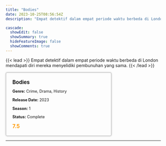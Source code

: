 ```yaml
---
title: "Bodies"
date: 2023-10-25T08:56:54Z
description: "Empat detektif dalam empat periode waktu berbeda di London mendapati diri mereka menyelidiki pembunuhan yang sama."

cascade:
  showEdit: false
  showSummary: true
  hideFeatureImage: false
  showComments: true
---
```


{{< lead >}}
Empat detektif dalam empat periode waktu berbeda di London mendapati diri mereka menyelidiki pembunuhan yang sama.
{{< /lead >}}

<style>

/* CSS for the movie information box */
        .movie-box {
            width: 300px;
            padding: 20px;
            border: 2px solid #ccc; /* Border added */
            border-radius: 5px;
            box-shadow: 0 0 5px rgba(0, 0, 0, 0.2);
        }

        /* CSS for movie title */
        .movie-title {
            font-size: 1.2em;
            font-weight: bold;
            margin-bottom: 10px;
        }

        /* CSS for movie details */
        .movie-details {
            font-size: 0.9em;
            margin-bottom: 10px;
        }

        /* CSS for movie rating */
        .movie-rating {
            font-size: 1.2em;
            font-weight: bold;
            color: #ff9900; /* IMDb's rating color */
        }
</style>

 <div class="movie-box">
        <div class="movie-title">Bodies</div>
        <div class="movie-details">
            <p><strong>Genre:</strong> Crime, Drama, History</p>
            <p><strong>Release Date:</strong> 2023</p>
            <p><strong>Season:</strong> 1</p>
            <p><strong>Status:</strong> Complete</p>
        </div>
        <div class="movie-rating">7.5</div>
    </div>

---


